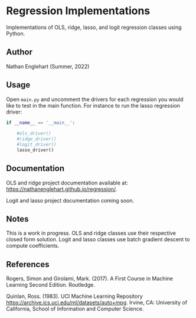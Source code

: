 # Regression Implementations

Implementations of OLS, ridge, lasso, and logit regression classes using Python. 

## Author

Nathan Englehart (Summer, 2022)

## Usage

Open `main.py` and uncomment the drivers for each regression you would like to test in the main function. For instance to run the lasso regression driver:

```python
if __name__ == '__main__':
	
	#ols_driver()
	#ridge_driver()
	#logit_driver()
	lasso_driver()
```

## Documentation

OLS and ridge project documentation available at: <a href="https://nathanenglehart.github.io/regression/">https://nathanenglehart.github.io/regression/</a>.

Logit and lasso project documentation coming soon.

## Notes

This is a work in progress. OLS and ridge classes use their respective closed form solution. Logit and lasso classes use batch gradient descent to compute coefficients. 

## References

Rogers, Simon and Girolami, Mark. (2017). A First Course in Machine Learning Second Edition. Routledge.

Quinlan, Ross. (1983). UCI Machine Learning Repository <a href="https://archive.ics.uci.edu/ml/datasets/auto+mpg">https://archive.ics.uci.edu/ml/datasets/auto+mpg</a>. Irvine, CA: University of California, School of Information and Computer Science.


